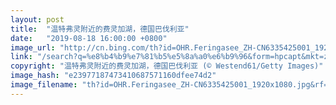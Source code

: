 ```yaml
---
layout: post
title:  "温特弗灵附近的费灵加湖，德国巴伐利亚"
date:   "2019-08-18 16:00:00 +0800"
image_url: "http://cn.bing.com/th?id=OHR.Feringasee_ZH-CN6335425001_1920x1080.jpg&rf=LaDigue_1920x1080.jpg&pid=hp"
link: "/search?q=%e8%b4%b9%e7%81%b5%e5%8a%a0%e6%b9%96&form=hpcapt&mkt=zh-cn"
copyright: "温特弗灵附近的费灵加湖，德国巴伐利亚 (© Westend61/Getty Images)"
image_hash: "e23977187473410687571160dfee74d2"
image_filename: "th?id=OHR.Feringasee_ZH-CN6335425001_1920x1080.jpg&rf=LaDigue_1920x1080.jpg&pid=hp"
---
```

